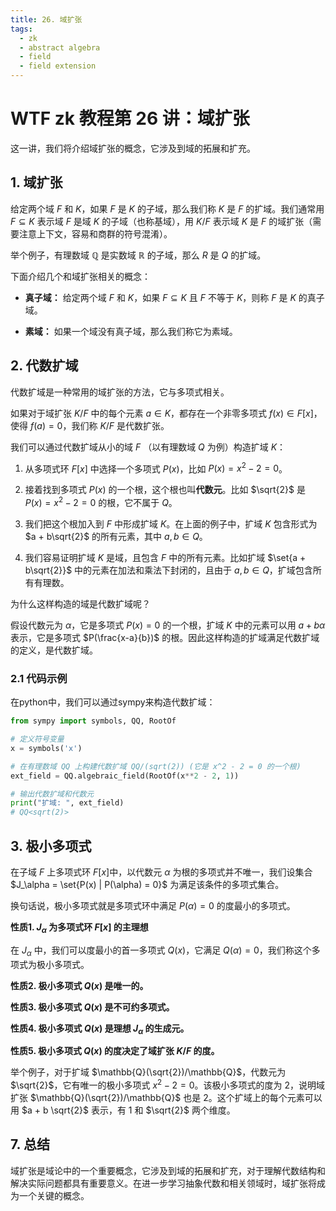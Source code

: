 ```yaml
---
title: 26. 域扩张
tags:
  - zk
  - abstract algebra
  - field
  - field extension
---
```


# WTF zk 教程第 26 讲：域扩张

这一讲，我们将介绍域扩张的概念，它涉及到域的拓展和扩充。

## 1. 域扩张

给定两个域 $F$ 和 $K$，如果 $F$ 是 $K$ 的子域，那么我们称 $K$ 是 $F$ 的扩域。我们通常用 $F \subseteq K$ 表示域 $F$ 是域 $K$ 的子域（也称基域），用 $K/F$ 表示域 $K$ 是 $F$ 的域扩张（需要注意上下文，容易和商群的符号混淆）。

举个例子，有理数域 $\mathbb{Q}$ 是实数域 $\mathbb{R}$ 的子域，那么 $R$ 是 $Q$ 的扩域。

下面介绍几个和域扩张相关的概念：

- **真子域：** 给定两个域 $F$ 和 $K$，如果 $F \subseteq K$ 且 $F$ 不等于 $K$，则称 $F$ 是 $K$ 的真子域。

- **素域：** 如果一个域没有真子域，那么我们称它为素域。

## 2. 代数扩域

代数扩域是一种常用的域扩张的方法，它与多项式相关。

如果对于域扩张 $K/F$ 中的每个元素 $a \in K$，都存在一个非零多项式 $f(x) \in F[x]$，使得 $f(a) = 0$，我们称 $K/F$ 是代数扩张。

我们可以通过代数扩域从小的域 $F$ （以有理数域 $Q$ 为例）构造扩域 $K$：

1. 从多项式环 $F[x]$ 中选择一个多项式 $P(x)$，比如 $P(x) = x^2 -2 = 0$。

2. 接着找到多项式 $P(x)$ 的一个根，这个根也叫**代数元**。比如 $\sqrt{2}$ 是 $P(x) = x^2 -2 = 0$ 的根，它不属于 $Q$。

3. 我们把这个根加入到 $F$ 中形成扩域 $K$。在上面的例子中，扩域 $K$ 包含形式为 $a + b\sqrt{2}$ 的所有元素，其中 $a, b \in Q$。

4. 我们容易证明扩域 $K$ 是域，且包含 $F$ 中的所有元素。比如扩域 $\set{a + b\sqrt{2}}$ 中的元素在加法和乘法下封闭的，且由于 $a,b \in Q$，扩域包含所有有理数。

为什么这样构造的域是代数扩域呢？

假设代数元为 $\alpha$，它是多项式 $P(x) = 0$ 的一个根，扩域 $K$ 中的元素可以用 $a + b\alpha$ 表示，它是多项式 $P(\frac{x-a}{b})$ 的根。因此这样构造的扩域满足代数扩域的定义，是代数扩域。

### 2.1 代码示例

在python中，我们可以通过sympy来构造代数扩域：

```python
from sympy import symbols, QQ, RootOf

# 定义符号变量
x = symbols('x')

# 在有理数域 QQ 上构建代数扩域 QQ/(sqrt(2)) (它是 x^2 - 2 = 0 的一个根)
ext_field = QQ.algebraic_field(RootOf(x**2 - 2, 1))

# 输出代数扩域和代数元
print("扩域: ", ext_field)
# QQ<sqrt(2)>
```

## 3. 极小多项式

在子域 $F$ 上多项式环 $F[x]$中，以代数元 $\alpha$ 为根的多项式并不唯一，我们设集合 $J_\alpha = \set{P(x) | P(\alpha) = 0}$ 为满足该条件的多项式集合。

换句话说，极小多项式就是多项式环中满足 $P(\alpha) = 0$ 的度最小的多项式。

**性质1. $J_\alpha$ 为多项式环 $F[x]$ 的主理想**

在 $J_\alpha$ 中，我们可以度最小的首一多项式 $Q(x)$，它满足 $Q(\alpha) = 0$，我们称这个多项式为极小多项式。

**性质2. 极小多项式 $Q(x)$ 是唯一的。**

**性质3. 极小多项式 $Q(x)$ 是不可约多项式。**

**性质4. 极小多项式 $Q(x)$ 是理想 $J_\alpha$ 的生成元。**

**性质5. 极小多项式 $Q(x)$ 的度决定了域扩张 $K/F$ 的度。**


举个例子，对于扩域 $\mathbb{Q}(\sqrt{2})/\mathbb{Q}$，代数元为 $\sqrt{2}$，它有唯一的极小多项式 $x^2 -2 = 0$。该极小多项式的度为 $2$，说明域扩张 $\mathbb{Q}(\sqrt{2})/\mathbb{Q}$ 也是 $2$。这个扩域上的每个元素可以用 $a + b \sqrt{2}$ 表示，有 $1$ 和 $\sqrt{2}$ 两个维度。


## 7. 总结

域扩张是域论中的一个重要概念，它涉及到域的拓展和扩充，对于理解代数结构和解决实际问题都具有重要意义。在进一步学习抽象代数和相关领域时，域扩张将成为一个关键的概念。